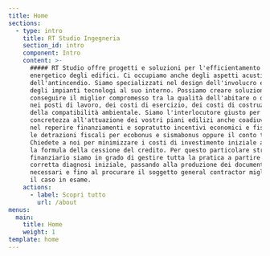 ```yaml
---
title: Home
sections:
  - type: intro
    title: RT Studio Ingegneria
    section_id: intro
    component: Intro
    content: >-
      ##### RT Studio offre progetti e soluzioni per l'efficientamento
      energetico degli edifici. Ci occupiamo anche degli aspetti acustici e
      dell'antincendio. Siamo specializzati nel design dell'involucro edilizio e
      degli impianti tecnologi al suo interno. Possiamo creare soluzioni per
      conseguire il miglior compromesso tra la qualità dell'abitare o del vivere
      nei posti di lavoro, dei costi di esercizio, dei costi di costruzione e
      della compatibilità ambientale. Siamo l'interlocutore giusto per dare
      concretezza all'attuazione dei vostri piani edilizi anche coadiuvandovi
      nel reperire finanziamenti e sopratutto incentivi economici e fiscali come
      le detrazioni fiscali per ecobonus e sismabonus oppure il conto termico.
      Chiedete a noi per minimizzare i costi di investimento iniziale attraverso
      la formula della cessione del credito. Per questo particolare strumento
      finanziario siamo in grado di gestire tutta la pratica a partire dalla
      corretta diagnosi iniziale, passando alla produzione dei documenti
      necessari e fino al procurare il soggetto general contractor migliore per
      il caso in esame.
    actions:
      - label: Scopri tutto
        url: /about
menus:
  main:
    title: Home
    weight: 1
template: home
---
```

